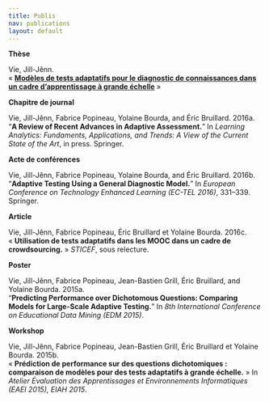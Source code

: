 ```yaml
---
title: Publis
nav: publications
layout: default
---
```


**Thèse**

Vie, Jill-Jênn.  
« [**Modèles de tests adaptatifs pour le diagnostic de connaissances dans un cadre d’apprentissage à grande échelle**](/cat.pdf) »

**Chapitre de journal**

Vie, Jill-Jênn, Fabrice Popineau, Yolaine Bourda, and Éric Bruillard. 2016a.  
“**A Review of Recent Advances in Adaptive Assessment.**” In *Learning Analytics: Fundaments, Applications, and Trends: A View of the Current State of the Art*, in press. Springer.

**Acte de conférences**

Vie, Jill-Jênn, Fabrice Popineau, Yolaine Bourda, and Éric Bruillard. 2016b.  
“**Adaptive Testing Using a General Diagnostic Model.**” In *European Conference on Technology Enhanced Learning (EC-TEL 2016)*, 331–339. Springer.

**Article**

Vie, Jill-Jênn, Fabrice Popineau, Éric Bruillard et Yolaine Bourda. 2016c.  
« **Utilisation de tests adaptatifs dans les MOOC dans un cadre de crowdsourcing.** » *STICEF*, sous relecture.

**Poster**

Vie, Jill-Jênn, Fabrice Popineau, Jean-Bastien Grill, Éric Bruillard, and Yolaine Bourda. 2015a.  
“**Predicting Performance over Dichotomous Questions: Comparing Models for Large-Scale Adaptive Testing.**” In *8th International Conference on Educational Data Mining (EDM 2015)*.

**Workshop**

Vie, Jill-Jênn, Fabrice Popineau, Jean-Bastien Grill, Éric Bruillard et Yolaine Bourda. 2015b.  
« **Prédiction de performance sur des questions dichotomiques : comparaison de modèles pour des tests adaptatifs à grande échelle.** » In *Atelier Évaluation des Apprentissages et Environnements Informatiques (EAEI 2015), EIAH 2015*.

